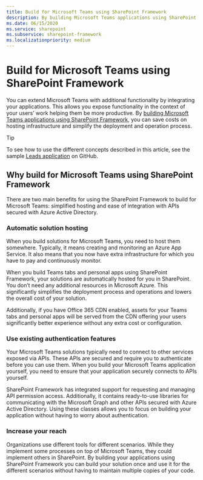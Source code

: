 ```yaml
---
title: Build for Microsoft Teams using SharePoint Framework
description: By building Microsoft Teams applications using SharePoint Framework, you can save costs on hosting infrastructure and simplify the deployment and operation process.
ms.date: 06/15/2020
ms.service: sharepoint
ms.subservice: sharepoint-framework
ms.localizationpriority: medium
---
```


# Build for Microsoft Teams using SharePoint Framework

You can extend Microsoft Teams with additional functionality by integrating your applications. This allows you expose functionality in the context of your users’ work helping them be more productive. By [building Microsoft Teams applications using SharePoint Framework](integrate-with-teams-introduction.md), you can save costs on hosting infrastructure and simplify the deployment and operation process.

> [!TIP]
> To see how to use the different concepts described in this article, see the sample [Leads application](https://github.com/pnp/sp-dev-solutions/tree/master/solutions/LeadsLOBSolution) on GitHub.

## Why build for Microsoft Teams using SharePoint Framework

There are two main benefits for using the SharePoint Framework to build for Microsoft Teams: simplified hosting and ease of integration with APIs secured with Azure Active Directory.

### Automatic solution hosting

When you build solutions for Microsoft Teams, you need to host them somewhere. Typically, it means creating and monitoring an Azure App Service. It also means that you now have extra infrastructure for which you have to pay and continuously monitor.

When you build Teams tabs and personal apps using SharePoint Framework, your solutions are automatically hosted for you in SharePoint. You don’t need any additional resources in Microsoft Azure. This significantly simplifies the deployment process and operations and lowers the overall cost of your solution.

Additionally, if you have Office 365 CDN enabled, assets for your Teams tabs and personal apps will be served from the CDN offering your users significantly better experience without any extra cost or configuration.

### Use existing authentication features

Your Microsoft Teams solutions typically need to connect to other services exposed via APIs. These APIs are secured and require you to authenticate before you can use them. When you build your Microsoft Teams application yourself, you need to ensure that your application securely connects to APIs yourself.

SharePoint Framework has integrated support for requesting and managing API permission access. Additionally, it contains ready-to-use libraries for communicating with the Microsoft Graph and other APIs secured with Azure Active Directory. Using these classes allows you to focus on building your application without having to worry about authentication.

### Increase your reach

Organizations use different tools for different scenarios. While they implement some processes on top of Microsoft Teams, they could implement others in SharePoint. By building your applications using SharePoint Framework you can build your solution once and use it for the different scenarios without having to maintain multiple copies of your code.
